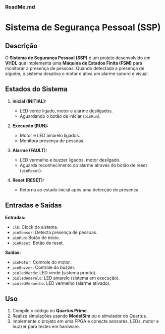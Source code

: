 ### ReadMe.md

# Sistema de Segurança Pessoal (SSP)

## Descrição

O **Sistema de Segurança Pessoal (SSP)** é um projeto desenvolvido em **VHDL** que implementa uma **Máquina de Estados Finita (FSM)** para monitorar a presença de pessoas. Quando detectada a presença de alguém, o sistema desativa o motor e ativa um alarme sonoro e visual.

## Estados do Sistema

1. **Inicial (INITIAL):**  
   - LED verde ligado, motor e alarme desligados.  
   - Aguardando o botão de iniciar (`pinRun`).

2. **Execução (RUN):**  
   - Motor e LED amarelo ligados.  
   - Monitora presença de pessoas.

3. **Alarme (FAULT):**  
   - LED vermelho e buzzer ligados, motor desligado.  
   - Aguarda reconhecimento do alarme através do botão de reset (`pinReset`).

4. **Reset (RESET):**  
   - Retorna ao estado inicial após uma detecção de presença.

## Entradas e Saídas

**Entradas:**  
- `clk`: Clock do sistema.  
- `pinSensor`: Detecta presença de pessoas.  
- `pinRun`: Botão de início.  
- `pinReset`: Botão de reset.

**Saídas:**  
- `pinMotor`: Controle do motor.  
- `pinBuzzer`: Controle do buzzer.  
- `pinledVerde`: LED verde (sistema pronto).  
- `pinledAmarelo`: LED amarelo (sistema em execução).  
- `pinledVermelho`: LED vermelho (alarme ativado).

## Uso

1. Compile o código no **Quartus Prime**.  
2. Realize simulações usando **ModelSim** ou o simulador do Quartus.  
3. Implemente o projeto em uma FPGA e conecte sensores, LEDs, motor e buzzer para testes em hardware.
